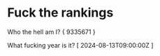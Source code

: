 # Fuck the rankings

Who the hell am I?
{ 9335671 }

What fucking year is it?
[ 2024-08-13T09:00:00Z ]

